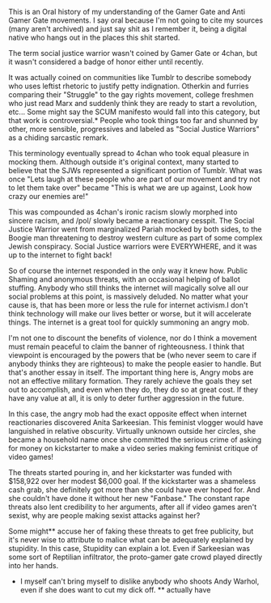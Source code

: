 This is an Oral history of my understanding of the Gamer Gate and Anti Gamer Gate movements. I say oral because I'm not going to cite my sources (many aren't archived) and just say shit as I remember it, being a digital native who hangs out in the places this shit started.

The term social justice warrior wasn't coined by Gamer Gate or 4chan, but it wasn't considered a badge of honor either until recently.

It was actually coined on communities like Tumblr to describe somebody who uses leftist rhetoric to justify petty indignation. Otherkin and furries comparing their "Struggle" to the gay rights movement, college freshmen who just read Marx and suddenly think they are ready to start a revolution,  etc... Some might say the SCUM manifesto would fall into this category, but that work is controversial.*
People who took things too far and shunned by other, more sensible, progressives and labeled as "Social Justice Warriors" as a chiding sarcastic remark.

This terminology eventually spread to 4chan who took equal pleasure in mocking them. Although outside it's original context, many started to believe that the SJWs represented a significant portion of Tumblr. What was once "Lets laugh at these people who are part of our movement and try not to let them take over" became "This is what we are up against, Look how crazy our enemies are!"

This was compounded as 4chan's ironic racism slowly morphed into sincere racism, and /pol/ slowly became a reactionary cesspit. The Social Justice Warrior went from marginalized Pariah mocked by both sides, to the Boogie man threatening to destroy western culture as part of some complex Jewish conspiracy. Social Justice warriors were EVERYWHERE, and it was up to the internet to fight back!

So of course the internet responded in the only way it knew how. Public Shaming and anonymous threats, with an occasional helping of ballot stuffing. Anybody who still thinks the internet will magically solve all our social problems at this point, is massively deluded. No matter what your cause is, that has been more or less the rule for internet activism.I don't think technology will make our lives better or worse, but it will accelerate things.  The internet is a great tool for quickly summoning an angry mob.

I'm not one to discount the benefits of violence, nor do I think a movement must remain peaceful to claim the banner of righteousness. I think that viewpoint is encouraged by the powers that be (who never seem to care if anybody thinks they are righteous) to make the people easier to handle. But that's another essay in itself. The important thing here is, Angry mobs are not an effective military formation. They rarely achieve the goals they set out to accomplish, and even when they do, they do so at great cost. If they have any value at all, it is only to deter further aggression in the future.

In this case, the angry mob had the exact opposite effect when internet reactionaries discovered Anita Sarkeesian. This feminist vlogger would have languished in relative obscurity. Virtually unknown outside her circles, she became a household name once she committed the serious crime of asking for money on kickstarter to make a video series making feminist critique of video games!

The threats started pouring in, and her kickstarter was funded with $158,922 over her modest $6,000 goal. If the kickstarter was a shameless cash grab, she definitely got more than she could have ever hoped for. And she couldn't have done it without her new "Fanbase." The constant rape threats also lent credibility to her arguments, after all if video games aren't sexist, why are people making sexist attacks against her?

Some might** accuse her of faking these threats to get free publicity, but it's never wise to attribute to malice what can be adequately explained by stupidity. In this case, Stupidity can explain a lot. Even if Sarkeesian was some sort of Reptilian infiltrator, the proto-gamer gate crowd played directly into her hands.



 * I myself can't bring myself to dislike anybody who shoots Andy Warhol, even if she does want to cut my dick off.
 ** actually have

